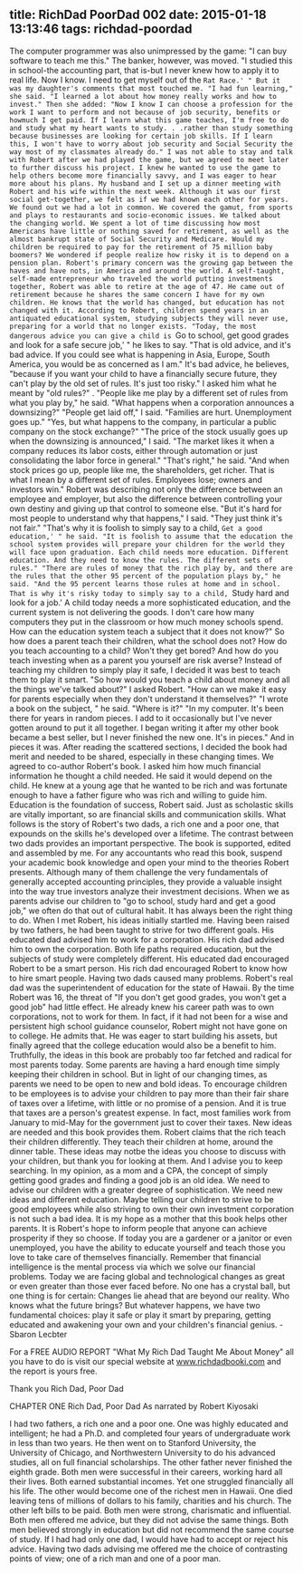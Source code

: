 title: RichDad PoorDad 002
date: 2015-01-18 13:13:46
tags: richdad-poordad
---

The computer programmer was also unimpressed by the game: "I can buy software to teach me this."
The banker, however, was moved. "I studied this in school-the accounting part, that is-but I never knew how to apply it to real life. Now I know. I need to get myself out of the `Rat Race.' "
But it was my daughter's comments that most touched me. "I had fun learning," she said. "I learned a lot about how money really works and how to invest."
Then she added: "Now I know I can choose a profession for the work I want to perform and not because of job security, benefits or howmuch I get paid. If I learn what this game teaches, I'm free to do and study what my heart wants to study. . .rather than study something because businesses are looking for certain job skills. If I learn this, I won't have to worry about job security and Social Security the way most of my classmates already do."
I was not able to stay and talk with Robert after we had played the game, but we agreed to meet later to further discuss his project. I knew he wanted to use the game to help others become more financially savvy, and I was eager to hear more about his plans.
My husband and I set up a dinner meeting with Robert and his wife within the next week. Although it was our first social get-together, we felt as if we had known each other for years.
We found out we had a lot in common. We covered the gamut, from sports and plays to restaurants and socio-economic issues. We talked about the changing world. We spent a lot of time discussing how most Americans have little or nothing saved for retirement, as well as the almost bankrupt state of Social Security and Medicare. Would my children be required to pay for the retirement of 75 million baby boomers? We wondered if people realize how risky it is to depend on a
pension plan.
Robert's primary concern was the growing gap between the haves and have nots, in America and around the world. A self-taught, self-made entrepreneur who traveled the world putting investments together, Robert was able to retire at the age of 47. He came out of retirement because he shares the same concern I have for my own children. He knows that the world has changed, but education has not changed with it. According to Robert, children spend years in an antiquated educational system, studying subjects they will never use, preparing for a world that no longer exists.
"Today, the most dangerous advice you can give a child is `Go to school, get good grades and look for a safe secure job,' " he likes to say. "That is old advice, and it's bad advice. If you could see what is happening in Asia, Europe, South America, you would be as concerned as I am."
It's bad advice, he believes, "because if you want your child to have a financially secure future, they can't play by the old set of rules. It's just too risky."
I asked him what he meant by "old rules?" .
"People like me play by a different set of rules from what you play by," he said. "What happens when a corporation announces a downsizing?"
"People get laid off," I said. "Families are hurt. Unemployment goes
up."
"Yes, but what happens to the company, in particular a public company on the stock exchange?"
"The price of the stock usually goes up when the downsizing is announced," I said. "The market likes it when a company reduces its labor costs, either through automation or just consolidating the labor force in general."
"That's right," he said. "And when stock prices go up, people like me, the shareholders, get richer. That is what I mean by a different set of rules. Employees lose; owners and investors win."
Robert was describing not only the difference between an employee and employer, but also the difference between controlling your own destiny and giving up that control to someone else.
"But it's hard for most people to understand why that happens," I said. "They just think it's not fair."
"That's why it is foolish to simply say to a child, `Get a good education,' " he said. "It is foolish to assume that the education the school system provides will prepare your children for the world they will face upon graduation. Each child needs more education. Different education. And they need to know the rules. The different sets of rules."
"There are rules of money that the rich play by, and there are the rules that the other 95 percent of the population plays by," he said. "And the 95 percent learns those rules at home and in school. That is why it's risky today to simply say to a child, `Study hard and look for a job.' A child today needs a more sophisticated education, and the current system is not delivering the goods. I don't care how many computers they put in the classroom or how much money schools spend. How can the education system teach a subject that it does not know?"
So how does a parent teach their children, what the school does not? How do you teach accounting to a child? Won't they get bored? And how do you teach investing when as a parent you yourself are risk averse? Instead of teaching my children to simply play it safe, I decided it was best to teach them to play it smart.
"So how would you teach a child about money and all the things we've talked about?" I asked Robert. "How can we make it easy for parents especially when they don't understand it themselves?"
"I wrote a book on the subject, " he said.
"Where is it?"
"In my computer. It's been there for years in random pieces. I add to it occasionally but I've never gotten around to put it all together. I began writing it after my other book became a best seller, but I never finished the new one. It's in pieces."
And in pieces it was. After reading the scattered sections, I decided the book had merit and needed to be shared, especially in these changing times. We agreed to co-author Robert's book.
I asked him how much financial information he thought a child needed. He said it would depend on the child. He knew at a young age that he wanted to be rich and was fortunate enough to have a father figure who was rich and willing to guide him. Education is the foundation of success, Robert said. Just as scholastic skills are vitally important, so are financial skills and communication skills.
What follows is the story of Robert's two dads, a rich one and a poor
one, that expounds on the skills he's developed over a lifetime. The contrast between two dads provides an important perspective. The book is supported, edited and assembled by me. For any accountants who read this book, suspend your academic book knowledge and open your mind to the theories Robert presents. Although many of them challenge the very fundamentals of generally accepted accounting principles, they provide a valuable insight into the way true investors analyze their investment decisions.
When we as parents advise our children to "go to school, study hard and get a good job," we often do that out of cultural habit. It has always been the right thing to do. When I met Robert, his ideas initially startled me. Having been raised by two fathers, he had been taught to strive for two different goals. His educated dad advised him to work for a corporation. His rich dad advised him to own the corporation. Both life paths required education, but the subjects of study were completely different. His educated dad encouraged Robert to be a smart person. His rich dad encouraged Robert to know how to hire smart people.
Having two dads caused many problems. Robert's real dad was the superintendent of education for the state of Hawaii. By the time Robert was 16, the threat of "If you don't get good grades, you won't get a good job" had little effect. He already knew his career path was to own corporations, not to work for them. In fact, if it had not been for a wise and persistent high school guidance counselor, Robert might not have gone on to college. He admits that. He was eager to start building his assets, but finally agreed that the college education would also be a benefit to him.
Truthfully, the ideas in this book are probably too far fetched and radical for most parents today. Some parents are having a hard enough time simply keeping their children in school. But in light of our changing times, as parents we need to be open to new and bold ideas. To encourage children to be employees is to advise your children to pay more than their fair share of taxes over a lifetime, with little or no promise of a pension. And it is true that taxes are a person's greatest expense. In fact, most families work from January to mid-May for the government just to cover their taxes. New ideas are needed and this book provides them.
Robert claims that the rich teach their children differently. They teach their children at home, around the dinner table. These ideas may notbe the ideas you choose to discuss with your children, but thank you for looking at them. And I advise you to keep searching. In my opinion, as a mom and a CPA, the concept of simply getting good grades and finding a good job is an old idea. We need to advise our children with a greater degree of sophistication. We need new ideas and different education. Maybe telling our children to strive to be good employees while also striving to own their own investment corporation is not such a bad idea.
It is my hope as a mother that this book helps other parents. It is Robert's hope to inform people that anyone can achieve prosperity if they so choose. If today you are a gardener or a janitor or even unemployed, you have the ability to educate yourself and teach those you love to take care of themselves financially. Remember that financial intelligence is the mental process via which we solve our financial problems.
Today we are facing global and technological changes as great or even greater than those ever faced before. No one has a crystal ball, but one thing is for certain: Changes lie ahead that are beyond our reality. Who knows what the future brings? But whatever happens, we have two fundamental choices: play it safe or play it smart by preparing, getting educated and awakening your own and your children's financial genius. - Sbaron Lecbter

For a FREE AUDIO REPORT "What My Rich Dad Taught Me About Money" all you have to do is visit our special website at www.richdadbooki.com and the report is yours free.

Thank you
Rich Dad, Poor Dad

CHAPTER ONE
Rich Dad, Poor Dad
As narrated by Robert Kiyosaki

I had two fathers, a rich one and a poor one. One was highly educated and intelligent; he had a Ph.D. and completed four years of undergraduate work in less than two years. He then went on to Stanford University, the University of Chicago, and Northwestern University to do his advanced studies, all on full financial scholarships. The other father never finished the eighth grade.
Both men were successful in their careers, working hard all their lives. Both earned substantial incomes. Yet one struggled financially all his life. The other would become one of the richest men in Hawaii. One died leaving tens of millions of dollars to his family, charities and his church. The other left bills to be paid.
Both men were strong, charismatic and influential. Both men offered me advice, but they did not advise the same things. Both men believed strongly in education but did not recommend the same course of study.
If I had had only one dad, I would have had to accept or reject his advice. Having two dads advising me offered me the choice of contrasting points of view; one of a rich man and one of a poor man.
